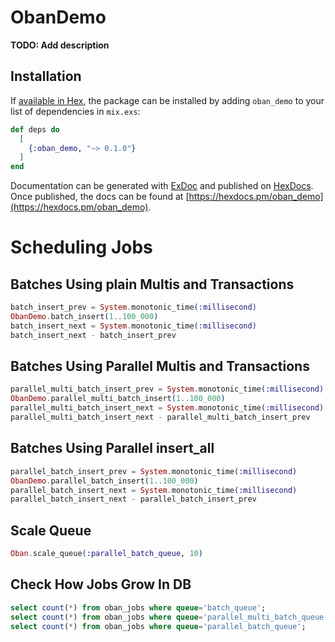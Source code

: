 # ObanDemo

**TODO: Add description**

## Installation

If [available in Hex](https://hex.pm/docs/publish), the package can be installed
by adding `oban_demo` to your list of dependencies in `mix.exs`:

```elixir
def deps do
  [
    {:oban_demo, "~> 0.1.0"}
  ]
end
```

Documentation can be generated with [ExDoc](https://github.com/elixir-lang/ex_doc)
and published on [HexDocs](https://hexdocs.pm). Once published, the docs can
be found at [https://hexdocs.pm/oban_demo](https://hexdocs.pm/oban_demo).

# Scheduling Jobs

## Batches Using plain Multis and Transactions

```elixir
batch_insert_prev = System.monotonic_time(:millisecond)
ObanDemo.batch_insert(1..100_000)
batch_insert_next = System.monotonic_time(:millisecond)
batch_insert_next - batch_insert_prev
```

## Batches Using Parallel Multis and Transactions

```elixir
parallel_multi_batch_insert_prev = System.monotonic_time(:millisecond)
ObanDemo.parallel_multi_batch_insert(1..100_000)
parallel_multi_batch_insert_next = System.monotonic_time(:millisecond)
parallel_multi_batch_insert_next - parallel_multi_batch_insert_prev
```

## Batches Using Parallel insert_all

```elixir
parallel_batch_insert_prev = System.monotonic_time(:millisecond)
ObanDemo.parallel_batch_insert(1..100_000)
parallel_batch_insert_next = System.monotonic_time(:millisecond)
parallel_batch_insert_next - parallel_batch_insert_prev
```

## Scale Queue

```elixir
Oban.scale_queue(:parallel_batch_queue, 10)
```

## Check How Jobs Grow In DB

```sql
select count(*) from oban_jobs where queue='batch_queue';
select count(*) from oban_jobs where queue='parallel_multi_batch_queue';
select count(*) from oban_jobs where queue='parallel_batch_queue';
```
